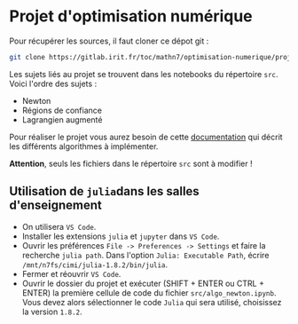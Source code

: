 # Projet d'optimisation numérique

Pour récupérer les sources, il faut cloner ce dépot git : 

```bash
git clone https://gitlab.irit.fr/toc/mathn7/optimisation-numerique/projet-optinum.git
```

Les sujets liés au projet se trouvent dans les notebooks du répertoire `src`. Voici l'ordre des sujets :

* Newton
* Régions de confiance
* Lagrangien augmenté

Pour réaliser le projet vous aurez besoin de cette [documentation](doc-projet.pdf) qui décrit les différents algorithmes à implémenter. 

**Attention**, seuls les fichiers dans le répertoire `src` sont à modifier !

## Utilisation de `julia`dans les salles d'enseignement

* On utilisera `VS Code`.
* Installer les extensions `julia` et `jupyter` dans `VS Code`.
* Ouvrir les préférences `File -> Preferences -> Settings` et faire la recherche `julia path`. Dans l'option `Julia: Executable Path`, écrire `/mnt/n7fs/cimi/julia-1.8.2/bin/julia`. 
* Fermer et réouvrir `VS Code`.
* Ouvrir le dossier du projet et exécuter (SHIFT + ENTER ou CTRL + ENTER) la première cellule de code du fichier `src/algo_newton.ipynb`. Vous devez alors sélectionner le code `Julia` qui sera utilisé, choisissez la version `1.8.2`.

